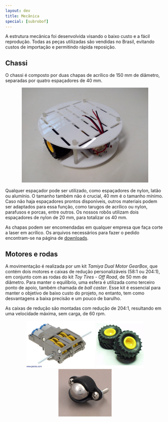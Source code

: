 ```yaml
---
layout: dev
title: Mecânica
special: [subrobof]
---
```


A estrutura mecânica foi desenvolvida visando o baixo custo e a fácil reprodução. Todas as peças utilizadas são vendidas no Brasil, evitando custos de importação e permitindo rápida reposição.

## Chassi

O chassi é composto por duas chapas de acrílico de 150 mm de diâmetro, separadas por quatro espaçadores de 40 mm.

<center>
<img src="/assets/img/dev/robof/chassi_pt2s.jpg" alt="" height="300">
</center>

Qualquer espaçador pode ser utilizado, como espaçadores de nylon, latão ou alumínio. O tamanho também não é crucial, 40 mm é o tamanho mínimo. Caso não haja espaçadores prontos disponíveis, outros materiais podem ser adaptados para essa função, como tarugos de acrílico ou nylon, parafusos e porcas, entre outros. Os nossos robôs utilizam dois espaçadores de nylon de 20 mm, para totalizar os 40 mm.

As chapas podem ser encomendadas em qualquer empresa que faça corte a laser em acrílico. Os arquivos necessários para fazer o pedido encontram-se na página de [downloads](https://github.com/anderson-/JIFI/wiki/Downloads#hardware).

## Motores e rodas

A movimentação é realizada por um kit _Tamiya Dual Motor GearBox_, que contém dois motores e caixas de redução personalizáveis (58:1 ou 204:1), em conjunto com as rodas do kit _Toy Tires - Off Road_, de 50 mm de diâmetro. Para manter o equilíbrio, uma esfera é utilizada como terceiro ponto de apoio, também chamada de _ball caster_. Esse kit é essencial para manter o objetivo de baixo custo do projeto, no entanto, tem como desvantagens a baixa precisão e um pouco de barulho.

As caixas de redução são montadas com redução de 204:1, resultando em uma velocidade máxima, sem carga, de 60 rpm.

<center>
<img src="/assets/img/dev/robof/motors.jpg" alt="" height="150">
<img src="/assets/img/dev/robof/rodass.jpg" alt="" height="150">
<img src="/assets/img/dev/robof/apoios.jpg" alt="" height="150">
</center>
